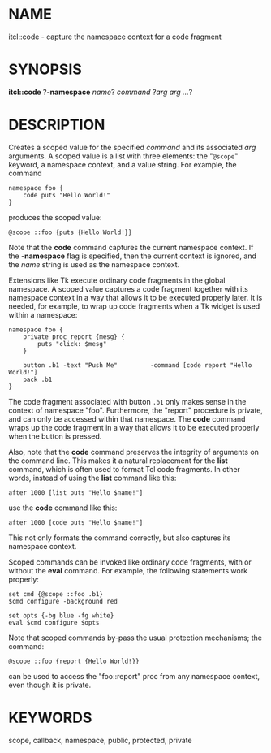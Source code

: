 # NAME

itcl::code - capture the namespace context for a code fragment

# SYNOPSIS

**itcl::code** ?**-namespace** *name*? *command* ?*arg arg \...*?

# DESCRIPTION

Creates a scoped value for the specified *command* and its associated
*arg* arguments. A scoped value is a list with three elements: the
\"`@scope`\" keyword, a namespace context, and a value string. For
example, the command

    namespace foo {
        code puts "Hello World!"
    }

produces the scoped value:

    @scope ::foo {puts {Hello World!}}

Note that the **code** command captures the current namespace context.
If the **-namespace** flag is specified, then the current context is
ignored, and the *name* string is used as the namespace context.

Extensions like Tk execute ordinary code fragments in the global
namespace. A scoped value captures a code fragment together with its
namespace context in a way that allows it to be executed properly later.
It is needed, for example, to wrap up code fragments when a Tk widget is
used within a namespace:

    namespace foo {
        private proc report {mesg} {
            puts "click: $mesg"
        }

        button .b1 -text "Push Me"         -command [code report "Hello World!"]
        pack .b1
    }

The code fragment associated with button `.b1` only makes sense in the
context of namespace \"foo\". Furthermore, the \"report\" procedure is
private, and can only be accessed within that namespace. The **code**
command wraps up the code fragment in a way that allows it to be
executed properly when the button is pressed.

Also, note that the **code** command preserves the integrity of
arguments on the command line. This makes it a natural replacement for
the **list** command, which is often used to format Tcl code fragments.
In other words, instead of using the **list** command like this:

    after 1000 [list puts "Hello $name!"]

use the **code** command like this:

    after 1000 [code puts "Hello $name!"]

This not only formats the command correctly, but also captures its
namespace context.

Scoped commands can be invoked like ordinary code fragments, with or
without the **eval** command. For example, the following statements work
properly:

    set cmd {@scope ::foo .b1}
    $cmd configure -background red

    set opts {-bg blue -fg white}
    eval $cmd configure $opts

Note that scoped commands by-pass the usual protection mechanisms; the
command:

    @scope ::foo {report {Hello World!}}

can be used to access the \"foo::report\" proc from any namespace
context, even though it is private.

# KEYWORDS

scope, callback, namespace, public, protected, private
